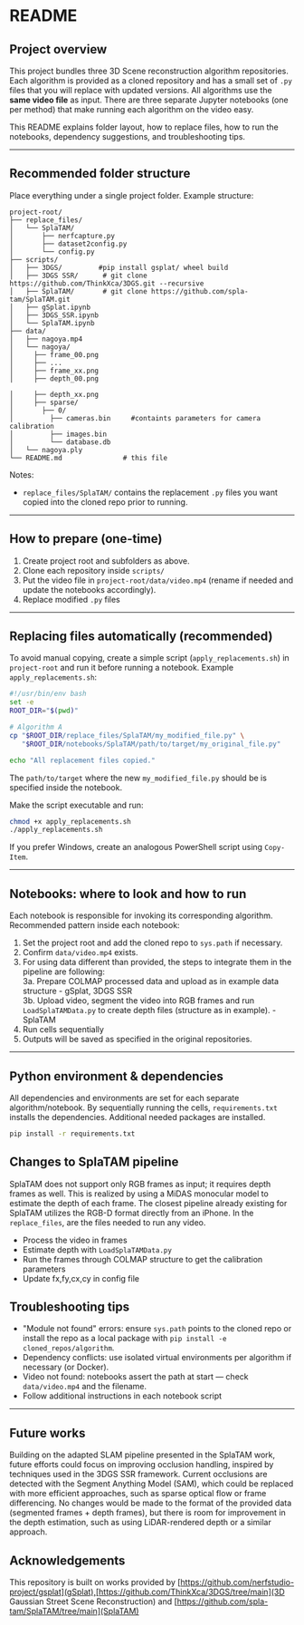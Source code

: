 

# README

## Project overview

This project bundles three 3D Scene reconstruction algorithm repositories. Each algorithm is provided as a cloned repository and has a small set of `.py` files that you will replace with updated versions. All algorithms use the **same video file** as input. There are three separate Jupyter notebooks (one per method) that make running each algorithm on the video easy.

This README explains folder layout, how to replace files, how to run the notebooks, dependency suggestions, and troubleshooting tips.

---

## Recommended folder structure

Place everything under a single project folder. Example structure:

```
project-root/      
├── replace_files/
│   └── SplaTAM/
│       ├── nerfcapture.py
│       ├── dataset2config.py
│       └── config.py
├── scripts/
│   ├── 3DGS/         #pip install gsplat/ wheel build
│   ├── 3DGS SSR/      # git clone https://github.com/ThinkXca/3DGS.git --recursive
│   ├── SplaTAM/       # git clone https://github.com/spla-tam/SplaTAM.git
│   ├── gSplat.ipynb
│   ├── 3DGS_SSR.ipynb
│   └── SplaTAM.ipynb
├── data/
│   ├── nagoya.mp4
│   └── nagoya/
│     ├── frame_00.png
│     ├── ...
│     ├── frame_xx.png
│     ├── depth_00.png

│     ├── depth_xx.png 
│     ├── sparse/
│       ├── 0/
│         ├── cameras.bin     #containts parameters for camera calibration 
│         ├── images.bin
│         └── database.db
│   └── nagoya.ply
└── README.md               # this file
```

Notes:
* `replace_files/SplaTAM/` contains the replacement `.py` files you want copied into the cloned repo prior to running.

---

## How to prepare (one-time)

1. Create project root and subfolders as above.
2. Clone each repository inside `scripts/`
3. Put the video file in `project-root/data/video.mp4` (rename if needed and update the notebooks accordingly).
4. Replace modified `.py` files 

---

## Replacing files automatically (recommended)

To avoid manual copying, create a simple script (`apply_replacements.sh`) in `project-root` and run it before running a notebook. Example `apply_replacements.sh`:

```bash
#!/usr/bin/env bash
set -e
ROOT_DIR="$(pwd)"

# Algorithm A
cp "$ROOT_DIR/replace_files/SplaTAM/my_modified_file.py" \
   "$ROOT_DIR/notebooks/SplaTAM/path/to/target/my_original_file.py"

echo "All replacement files copied."
```
The `path/to/target` where the new `my_modified_file.py` should be is specified inside the notebook.

Make the script executable and run:

```bash
chmod +x apply_replacements.sh
./apply_replacements.sh
```

If you prefer Windows, create an analogous PowerShell script using `Copy-Item`.

---

## Notebooks: where to look and how to run

Each notebook is responsible for invoking its corresponding algorithm. Recommended pattern inside each notebook:

1. Set the project root and add the cloned repo to `sys.path` if necessary.
2. Confirm `data/video.mp4` exists.
3. For using data different than provided, the steps to integrate them in the pipeline are following: <br>
3a. Prepare COLMAP processed data and upload as in example data structure - gSplat, 3DGS SSR <br>
3b. Upload video, segment the video into RGB frames and run `LoadSplaTAMData.py` to create depth files (structure as in example).  - SplaTAM
4. Run cells sequentially
5. Outputs will be saved as specified in the original repositories.



---

## Python environment & dependencies

All dependencies and environments are set for each separate algorithm/notebook. By sequentially running the cells, `requirements.txt` installs the dependencies. Additional needed packages are installed.
```bash 
pip install -r requirements.txt
```

## Changes to SplaTAM pipeline

SplaTAM does not support only RGB frames as input; it requires depth frames as well. This is realized by using a MiDAS monocular model to estimate the depth of each frame. The closest pipeline already existing for SplaTAM utilizes the RGB-D format directly from an iPhone. In the `replace_files`, are the files needed to run any video. 
- Process the video in frames
- Estimate depth with `LoadSplaTAMData.py`
- Run the frames through COLMAP structure to get the calibration parameters
- Update fx,fy,cx,cy in config file 


## Troubleshooting tips

* "Module not found" errors: ensure `sys.path` points to the cloned repo or install the repo as a local package with `pip install -e cloned_repos/algorithm`.
* Dependency conflicts: use isolated virtual environments per algorithm if necessary (or Docker).
* Video not found: notebooks assert the path at start — check `data/video.mp4` and the filename.
* Follow additional instructions in each notebook script


---

## Future works 

Building on the adapted SLAM pipeline presented in the SplaTAM work, future efforts could focus on improving occlusion handling, inspired by techniques used in the 3DGS SSR framework. Current occlusions are detected with the Segment Anything Model (SAM), which could be replaced with more efficient approaches, such as sparse optical flow or frame differencing. No changes would be made to the format of the provided data (segmented frames + depth frames), but there is room for improvement in the depth estimation, such as using LiDAR-rendered depth or a similar approach.

## Acknowledgements

This repository is built on works provided by [https://github.com/nerfstudio-project/gsplat](gSplat),[https://github.com/ThinkXca/3DGS/tree/main](3D Gaussian Street Scene Reconstruction) and [https://github.com/spla-tam/SplaTAM/tree/main](SplaTAM)
